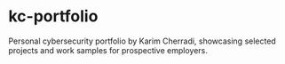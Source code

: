 # kc-portfolio
Personal cybersecurity portfolio by Karim Cherradi, showcasing selected projects and work samples for prospective employers.
